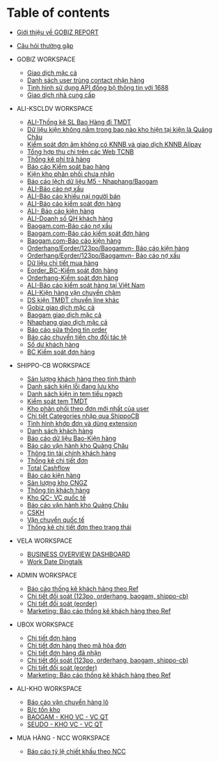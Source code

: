 # Table of contents
* [Giới thiệu về GOBIZ REPORT](README.md)
* [Câu hỏi thường gặp](FAQ.md)

* GOBIZ WORKSPACE
    * [Giao dịch mặc cả](https://datastudio.google.com/u/0/reporting/2a942a3d-0f0a-4343-9230-ed50d8f5542c/page/FRaxB)
    * [Danh sách user trùng contact nhận hàng](https://datastudio.google.com/u/0/reporting/6503b4e0-1aad-4002-ad42-7b4c4c6aedc9/page/T3MkB)
    * [Tình hình sử dụng API đồng bộ thông tin với 1688](https://datastudio.google.com/u/0/reporting/a19b80d2-d547-405d-9325-173b33dd8434/page/T3MkB)
    * [Giao dịch nhà cung cấp](https://datastudio.google.com/u/0/reporting/070e1e13-573c-4673-a544-7213cd42302c/page/KSjjB)

* ALI-KSCLDV WORKSPACE
    * [ALI-Thống kê SL Bao Hàng đi TMDT](https://datastudio.google.com/u/0/reporting/da9180be-0c92-4ea0-a216-ac370c9f3f36/page/P4BqB)
    * [Dữ liệu kiện không nằm trong bao nào kho hiện tại kiện là Quảng Châu](https://datastudio.google.com/u/0/reporting/2cbda203-7bee-4fe7-a6d5-6f53c2a51e06/page/P4BqB)
    * [Kiểm soát đơn âm không có KNNB và giao dịch KNNB Alipay](https://datastudio.google.com/u/0/reporting/12d6f6fa-ec3e-487d-9fcb-9b2296d74e43/page/o5BqB)
    * [Tổng hợp thu chi trên các Web TCNB](https://datastudio.google.com/u/0/reporting/96df5d18-18a6-4105-8224-133bcf7ac72a/page/P4BqB)
    * [Thống kê phí trả hàng](https://datastudio.google.com/u/0/reporting/7b56b1d0-0ffb-4ca1-9db5-9e655e4ff21f/page/P4BqB)
    * [Báo cáo Kiểm soát bao hàng](https://datastudio.google.com/u/0/reporting/ee41c5ea-7904-4209-b66b-d6c8488fb860/page/P4BqB)
    * [Kiện kho phân phối chưa nhận](https://datastudio.google.com/u/0/reporting/aaa96acd-d0f0-4ab1-8f07-75e8b2c4347d/page/P4BqB)
    * [Báo cáo lệch dữ liệu M5 - Nhaphang/Baogam](https://datastudio.google.com/u/0/reporting/610a36d6-195e-40af-a1b7-5182741293bd/page/P4BqB)
    * [ALI-Báo cáo nợ xấu](https://datastudio.google.com/u/0/reporting/6f46b222-8e31-44df-a7e4-547ef800e3aa/page/UoUoB)
    * [ALI-Báo cáo khiếu nại người bán](https://datastudio.google.com/u/0/reporting/16a0075d-bd6b-402e-9d48-47b30a7a76be/page/QAEqB)
    * [ALI-Báo cáo kiểm soát đơn hàng](https://datastudio.google.com/u/0/reporting/7eb3d8de-75b4-4e25-85d5-abd1da6c352a/page/P4BqB)
    * [ALI- Báo cáo kiện hàng](https://datastudio.google.com/u/0/reporting/663e41db-d232-490a-a74c-54a2d3fa519d/page/QAEqB)
    * [ALI-Doanh số QH khách hàng](https://datastudio.google.com/u/0/reporting/9edb3ff7-377f-468d-b4e7-d91ccf1d79fe/page/o5BqB)
    * [Baogam.com-Báo cáo nợ xấu](https://datastudio.google.com/u/0/reporting/b831eb56-58ef-4dfe-8587-1eb5a2b87c9d/page/S3ypB)
    * [Baogam.com-Báo cáo kiểm soát đơn hàng](https://datastudio.google.com/u/0/reporting/13239218-bd13-4fba-ae15-28449f2f0dce/page/P4BqB)
    * [Baogam.com-Báo cáo kiện hàng](https://datastudio.google.com/u/0/reporting/336c52c5-68e4-4ac4-aec2-eac30d7be53f/page/QAEqB/edit)
    * [Orderhang/Eorder/123po/Baogamvn- Báo cáo kiện hàng](https://datastudio.google.com/reporting/db6f00ae-7d5b-4dd3-9a63-862dc0561217/page/P4BqB)
    * [Orderhang/Eorder/123po/Baogamvn- Báo cáo nợ xấu](https://datastudio.google.com/u/0/reporting/82f326da-47d5-4c28-9c1f-4cf529d133ab/page/6H8nB)
    * [Dữ liệu chi tiết mua hàng](https://datastudio.google.com/u/0/reporting/c6c687bc-a59c-48e9-a12c-bf6a9d2d0c57/page/o5BqB)
    * [Eorder_BC-Kiểm soát đơn hàng](https://datastudio.google.com/u/0/reporting/9caea7d5-df19-4bfb-b295-e101a7c84e68/page/P4BqB)    
    * [Orderhang-Kiểm soát đơn hàng](https://datastudio.google.com/u/0/reporting/09ad8c41-3900-402e-a235-ef2b67e63c6b/page/P4BqB)
    * [ALI-Báo cáo kiểm soát hàng tại Việt Nam](https://datastudio.google.com/u/0/reporting/87630eda-2304-4f2e-bb49-8e00b430a2b1/page/o5BqB)
    * [ALI-Kiện hàng vận chuyển chậm](https://datastudio.google.com/u/0/reporting/2ec5137c-c131-4b22-98a2-fca2acbc8759/page/VaBkB)
    * [DS kiện TMĐT chuyển line khác](https://datastudio.google.com/u/0/reporting/7cdd2992-6798-43d4-8b6f-3733a3f7fd4d/page/2NAAC)
    * [Gobiz giao dịch mặc cả](https://datastudio.google.com/u/0/reporting/2a942a3d-0f0a-4343-9230-ed50d8f5542c/page/FRaxB)
    * [Baogam giao dịch mặc cả](https://datastudio.google.com/reporting/72eea9e6-b100-4fcb-a44a-a7a51f4a0a8b/page/o5BqB)
    * [Nhaphang giao dịch mặc cả](https://datastudio.google.com/reporting/76eeceb0-f506-4fa4-a3ac-79ca8e76f1c2/page/o5BqB)
    * [Báo cáo sửa thông tin order](https://datastudio.google.com/reporting/149362f7-167c-4256-92d5-808cd78c45fe/page/q6zpB)
    * [Báo cáo chuyển tiền cho đối tác tệ](https://datastudio.google.com/u/0/reporting/a5b045de-3928-47e2-a24c-c80847fdf476/page/aejGC)
    * [Số dư khách hàng](https://datastudio.google.com/u/0/reporting/d690a0aa-263e-4ee7-9d16-4c1a27388b03/page/PojGC)
    * [BC Kiểm soát đơn hàng](https://datastudio.google.com/reporting/9caea7d5-df19-4bfb-b295-e101a7c84e68/page/P4BqB/edit)
* SHIPPO-CB WORKSPACE
    * [Sản lượng khách hàng theo tỉnh thành](https://datastudio.google.com/u/0/reporting/50006ab3-964c-4ceb-833f-573065bcd7a0/page/P4BqB)
    * [Danh sách kiện lỗi đang lưu kho](https://datastudio.google.com/u/0/reporting/32718c67-f876-44c5-8ad0-d781dd4eeb18/page/DGpCC)
    * [Danh sách kiện in tem tiểu ngạch](https://datastudio.google.com/u/0/reporting/682b49a8-d62e-4da9-a589-a92b8e50664d/page/S7lvB)
    * [Kiểm soát tem TMDT](https://datastudio.google.com/u/0/reporting/c38eb489-893a-4fe1-92ce-e2910884bc64/page/P4BqB)
    * [Kho phân phối theo đơn mới nhất của user](https://datastudio.google.com/u/0/reporting/57bd4b28-09db-4beb-a30f-aa7e7bf6053a/page/P4BqB)
    * [Chi tiết Categories nhập qua ShippoCB](https://datastudio.google.com/u/0/reporting/ccee7a0a-77f3-40f2-a4ac-a89c2a3c0cfb/page/jlz9B)
    * [Tình hình khớp đơn và dùng extension](https://datastudio.google.com/u/0/reporting/e7291ad4-b579-4a5f-9428-642aee359b8f/page/sSunB)
    * [Danh sách khách hàng](https://datastudio.google.com/u/0/reporting/459ba16b-772e-4362-bd2a-fe2bc23d38b1/page/P4BqB/edit)
    * [Báo cáo dữ liệu Bao-Kiện hàng](https://datastudio.google.com/u/0/reporting/ee96051e-d8ea-470b-99b3-3eab6b9ad0d6/page/EukGC)
    * [Báo cáo vận hành kho Quảng Châu](https://app.powerbi.com/groups/25bfcf5d-fb4f-486b-ac77-16657c6dd088/reports/b0a4dac2-25fa-41ba-8289-89930bd5f733/ReportSection)
    * [Thông tin tài chính khách hàng](https://datastudio.google.com/u/0/reporting/8d97cfeb-0aae-4592-84dd-e4eaefd9e197/page/P4BqB)
    * [Thống kê chi tiết đơn](https://datastudio.google.com/u/0/reporting/522f8ecd-4e9b-4728-bde0-44c265063e18/page/P4BqB)
    * [Total Cashflow](https://datastudio.google.com/u/0/reporting/1a73cbd2-57f3-401c-9adb-82c485fd0bb1/page/OsLoB)
    * [Báo cáo kiện hàng](https://app.powerbi.com/groups/047506d5-7964-42d2-8026-bee1229f169f/reports/b0db2b7e-0199-4091-ae42-3a25815ddd69/ReportSectionB) 
    * [Sản lượng kho CNGZ](https://app.powerbi.com/groups/047506d5-7964-42d2-8026-bee1229f169f/reports/14663080-1614-4fed-8e1c-40a029cb0dac/ReportSectionc46164fce087b8918d20)
    * [Thông tin khách hàng](https://app.powerbi.com/groups/047506d5-7964-42d2-8026-bee1229f169f/reports/51ac6154-416e-4126-988a-12a91359869a/ReportSection)
    * [Kho QC- VC quốc tế](https://app.powerbi.com/groups/047506d5-7964-42d2-8026-bee1229f169f/reports/b44caeca-b135-4439-97f7-92b06a809092/ReportSection111f10177155028012db)
    * [Báo cáo vận hành kho Quảng Châu](https://app.powerbi.com/groups/047506d5-7964-42d2-8026-bee1229f169f/reports/5055b4ba-1379-4338-8a82-0ace5ce3f144/ReportSection)
    * [CSKH](https://app.powerbi.com/groups/047506d5-7964-42d2-8026-bee1229f169f/reports/87974874-0fdd-4daf-949e-4c91989b029e/ReportSection)
    * [Vận chuyển quốc tế](https://app.powerbi.com/groups/047506d5-7964-42d2-8026-bee1229f169f/reports/9f53a921-3509-4b10-a40c-930a33422a03/ReportSection84932f5c1e263ce35562)
    * [Thống kê chi tiết đơn theo trạng thái](https://app.powerbi.com/groups/047506d5-7964-42d2-8026-bee1229f169f/reports/af05cacf-e38a-4efa-868a-f6715654fb67/ReportSection)
* VELA WORKSPACE
    * [BUSINESS OVERVIEW DASHBOARD](https://datastudio.google.com/reporting/3cf9087a-d3d9-4db2-a9aa-5065a4c06fde/page/TZ1uB)
    * [Work Date Dingtalk](https://datastudio.google.com/u/0/reporting/a0bc3318-7488-439c-917e-b557c9631383/page/o5BqB)
* ADMIN WORKSPACE
    * [Báo cáo thống kê khách hàng theo Ref](https://datastudio.google.com/reporting/99df5ec0-2170-46a4-b215-d13346749936/page/o5BqB)
    * [Chi tiết đối soát (123po, orderhang, baogam, shippo-cb)](https://app.powerbi.com/groups/c555e92f-4c4c-4fcd-b1a2-90efd8279ce3/reports/c47f9007-b8b6-45c0-ab90-d3766c18857d/ReportSection)
    * [Chi tiết đối soát (eorder)](https://app.powerbi.com/groups/c555e92f-4c4c-4fcd-b1a2-90efd8279ce3/reports/ef1ce82c-cbba-48ab-bf92-5204e55c659c/ReportSection6146a3987cf490d570c5)
    * [Marketing: Báo cáo thống kê khách hàng theo Ref](https://datastudio.google.com/reporting/3979ab98-3fdd-495e-bde9-47d5e1836570)
* UBOX WORKSPACE
    * [Chi tiết đơn hàng](https://datastudio.google.com/u/0/reporting/19f66b85-f682-492f-9e83-46f12af1f614/page/o5BqB)
    * [Chi tiết đơn hàng theo mã hóa đơn](https://datastudio.google.com/u/0/reporting/a0294be7-4760-4b12-9a7a-683c05fa3c17/page/P4BqB)
    * [Chi tiết đơn hàng đã nhận](https://datastudio.google.com/u/0/reporting/5af327ed-f679-4eec-85e3-cac824b0cb26/page/Nb1BC)
    * [Chi tiết đối soát (123po, orderhang, baogam, shippo-cb)](https://app.powerbi.com/groups/c555e92f-4c4c-4fcd-b1a2-90efd8279ce3/reports/c47f9007-b8b6-45c0-ab90-d3766c18857d/ReportSection)
    * [Chi tiết đối soát (eorder)](https://app.powerbi.com/groups/c555e92f-4c4c-4fcd-b1a2-90efd8279ce3/reports/ef1ce82c-cbba-48ab-bf92-5204e55c659c/ReportSection6146a3987cf490d570c5)
    * [Marketing: Báo cáo thống kê khách hàng theo Ref](https://datastudio.google.com/reporting/3979ab98-3fdd-495e-bde9-47d5e1836570)
    
* ALI-KHO WORKSPACE
    * [Báo cáo vận chuyển hàng lô](https://datastudio.google.com/u/0/reporting/fe0d6f78-dcbe-4a37-a034-ac05fa73778f/page/P4BqB)
    * [B/c tồn kho](https://datastudio.google.com/reporting/78d12ee4-bf04-4540-be74-9496ee89b9c9/page/ejLpB)
    * [BAOGAM - KHO VC - VC QT](https://datastudio.google.com/u/0/reporting/02fdb948-770f-4639-af5b-f7fcffa3f16d/page/jHroB)
    * [SEUDO - KHO VC - VC QT](https://datastudio.google.com/reporting/da359a99-60a5-43bf-a507-f5f7cf3e2408/page/3hxoB)
* MUA HÀNG - NCC WORKSPACE
    * [Báo cáo tỷ lệ chiết khấu theo NCC](https://datastudio.google.com/u/0/reporting/b49c3a2b-e15b-48fc-bbd4-d7997619f191/page/P4BqB)
